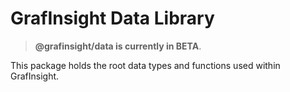 # GrafInsight Data Library

> **@grafinsight/data is currently in BETA**.

This package holds the root data types and functions used within GrafInsight.
